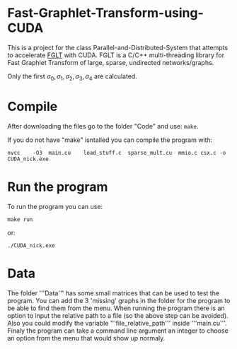 # Fast-Graphlet-Transform-using-CUDA

This is a project for the class Parallel-and-Distributed-System that attempts to accelerate [FGLT](https://github.com/fcdimitr/fglt) with CUDA. 
FGLT is a C/C++ multi-threading library for Fast Graphlet Transform of large, sparse, undirected networks/graphs.

Only the first $σ_0,σ_1,σ_2,σ_3,σ_4$ are calculated.

# Compile 

After downloading the files go to the folder "Code" and use: ```make```.

If you do not have "make" isntalled you can compile the program with:

```
nvcc    -O3  main.cu    load_stuff.c  sparse_mult.cu  mmio.c csx.c -o CUDA_nick.exe
```


# Run the program

To run the program you can use:

```
make run
```
or:
```
./CUDA_nick.exe
```

# Data

The folder '''Data''' has some small matrices that can be used to test the program. 
You can add the 3 'missing' graphs in the folder for the program to be able to find them from the menu.
When running the program there is an option to input the relative path to a file (so the above step can be avoided).
Also you could modify the variable '''file_relative_path''' inside '''main.cu'''.
Finaly the program can take a command line argument an integer to choose an option from the menu that would show up normaly.



